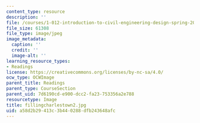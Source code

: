 ```yaml
---
content_type: resource
description: ''
file: /courses/1-012-introduction-to-civil-engineering-design-spring-2002/a58d2b29413c3b440288dfb243648afc_fillingcharlestown2.jpg
file_size: 61308
file_type: image/jpeg
image_metadata:
  caption: ''
  credit: ''
  image-alt: ''
learning_resource_types:
- Readings
license: https://creativecommons.org/licenses/by-nc-sa/4.0/
ocw_type: OCWImage
parent_title: Readings
parent_type: CourseSection
parent_uid: 7d6190cd-e900-dcc2-fa23-753356a2e788
resourcetype: Image
title: fillingcharlestown2.jpg
uid: a58d2b29-413c-3b44-0288-dfb243648afc
---
```

